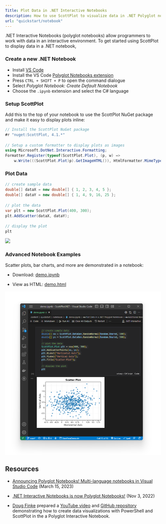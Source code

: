 ```yaml
---
Title: Plot Data in .NET Interactive Notebooks
description: How to use ScottPlot to visualize data in .NET Polyglot notebooks
url: "quickstart/notebook"
---
```


.NET Interactive Notebooks (polyglot notebooks) allow programmers to work with data in an interactive environment. To get started using ScottPlot to display data in a .NET notebook, 

### Create a new .NET Notebook

* Install [VS Code](https://code.visualstudio.com/)
* Install the VS Code [Polyglot Notebooks extension](https://marketplace.visualstudio.com/items?itemName=ms-dotnettools.dotnet-interactive-vscode)
* Press `CTRL + SHIFT + P` to open the command dialogue
* Select _Polyglot Notebook: Create Default Notebook_
* Choose the `.ipynb` extension and select the C# language

### Setup ScottPlot

Add this to the top of your notebook to use the ScottPlot NuGet package and make it easy to display plots inline:

```cs
// Install the ScottPlot NuGet package
#r "nuget:ScottPlot, 4.1.*"

// Setup a custom formatter to display plots as images
using Microsoft.DotNet.Interactive.Formatting;
Formatter.Register(typeof(ScottPlot.Plot), (p, w) => 
    w.Write(((ScottPlot.Plot)p).GetImageHTML()), HtmlFormatter.MimeType);
```

### Plot Data

```cs
// create sample data
double[] dataX = new double[] { 1, 2, 3, 4, 5 };
double[] dataY = new double[] { 1, 4, 9, 16, 25 };

// plot the data
var plt = new ScottPlot.Plot(400, 300);
plt.AddScatter(dataX, dataY);

// display the plot
plt
```

![](../console/scottplot-quickstart-console.png)

### Advanced Notebook Examples

Scatter plots, bar charts, and more are demonstrated in a notebook:

* Download: [demo.ipynb](demo.ipynb)

* View as HTML: [demo.html](demo)

[![](screenshot.png)](demo)

## Resources

* [Announcing Polyglot Notebooks! Multi-language notebooks in Visual Studio Code](https://devblogs.microsoft.com/dotnet/announcing-polyglot-notebooks-harness-the-power-of-multilanguage-notebooks-in-visual-studio-code/) (March 15, 2023)

* [.NET Interactive Notebooks is now Polyglot Notebooks!](https://devblogs.microsoft.com/dotnet/dotnet-interactive-notebooks-is-now-polyglot-notebooks/) (Nov 3, 2022)

* [Doug Finke](https://github.com/dfinke) prepared a [YouTube video](https://www.youtube.com/watch?v=nL0JRukCU4k) and [GitHub repository](https://github.com/dfinke/PowerShellScottPlot) demonstrating how to create data visualizations with PowerShell and ScottPlot in the a Polyglot Interactive Notebook.
